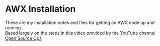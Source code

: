 # AWX Installation
These are my installation notes and files for getting an AWX node up and running.<br>
Based largely on the steps in this video provided by the YouTube channel [Open Source Ops](https://www.youtube.com/watch?v=nQfWyFSYOd8&t=113s&ab_channel=OpenSourceOps)

